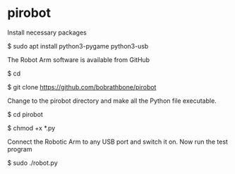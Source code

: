pirobot
=======
Install necessary packages

$ sudo apt install python3-pygame python3-usb

The Robot Arm software is available from GitHub

$ cd

$ git clone https://github.com/bobrathbone/pirobot 

Change to the pirobot directory and make all the Python file executable.


$ cd pirobot

$ chmod +x *.py

Connect the Robotic Arm to any USB port and switch it on. 
Now run the test program

$ sudo ./robot.py
